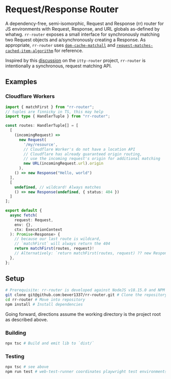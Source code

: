 # Request/Response Router

A dependency-free, semi-isomorphic, Request and Response (rr) router for JS environments with Request, Response, and URL globals as-defined by whatwg. `rr-router` exposes a small interface for synchronously matching two Request objects and a/synchronously creating a Response. As appropriate, `rr-router` uses [`dom-cache-matchall`](https://www.w3.org/TR/service-workers/#dom-cache-matchall) and [`request-matches-cached-item-algorithm`](https://www.w3.org/TR/service-workers/#request-matches-cached-item-algorithm) for reference.

Inspired by this [discussion](https://github.com/kwhitley/itty-router/discussions/107) on the `itty-router` project, `rr-router` is intentionally a synchronous, request matching API.

## Examples

### Cloudflare Workers

```typescript
import { matchFirst } from "rr-router";
// tuples are finnicky in TS, this may help
import type { HandlerTuple } from "rr-router";

const routes: HandlerTuple[] = [
  [
    (incomingRequest) =>
      new Request(
        '/my/resource',
        // Cloudflare Worker's do not have a location API
        // Cloudflare has already guaranteed origin routing,
        // use the incoming request's origin for additional matching
        new URL(incomingRequest.url).origin
      ),
    () => new Response("Hello, world")
  ],
  [
    undefined, // wildcard! Always matches
    () => new Response(undefined, { status: 404 })
  ]
];

export default {
  async fetch(
    request: Request,
    env: {},
    ctx: ExecutionContext
  ): Promise<Response> {
    // because our last route is wildcard,
    // `matchFirst` will always return the 404
    return matchFirst(routes, request)!
    // Alternatively: `return matchFirst(routes, request) ?? new Response(undefined, { status: 404 });`
  },
};

```

## Setup

```bash
# Prerequisite: rr-router is developed against NodeJS v18.15.0 and NPM v9.5.0
git clone git@github.com:bever1337/rr-router.git # Clone the repository
cd rr-router # Move into repository
npm install # Install dependencies
```

Going forward, directions assume the working directory is the project root as described above.

### Building

```bash
npx tsc # Build and emit lib to `dist/`
```

### Testing

```bash
npx tsc # see above
npm run test # web-test-runner coordinates playwright test environments
```
